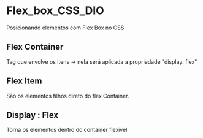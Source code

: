 # Flex_box_CSS_DIO
Posicionando elementos com Flex Box no CSS

## Flex Container

Tag que envolve os itens -> nela será aplicada a propriedade "display: flex"

## Flex Item

São os elementos filhos direto do flex Container.

## Display : Flex

Torna os elementos dentro do container flexivel 

